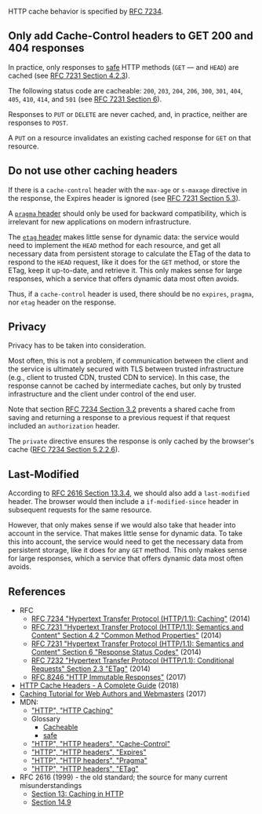 HTTP cache behavior is specified by [RFC 7234](https://tools.ietf.org/html/rfc7234).

## Only add Cache-Control headers to GET 200 and 404 responses

In practice, only responses to [safe](https://tools.ietf.org/html/rfc7231#section-4.2.1) HTTP methods (`GET` — and
`HEAD`) are cached (see [RFC 7231 Section 4.2.3](https://tools.ietf.org/html/rfc7231#section-4.2.3)).

The following status code are cacheable: `200`, `203`, `204`, `206`, `300`, `301`, `404`, `405`, `410`, `414`, and `501`
(see [RFC 7231 Section 6](https://tools.ietf.org/html/rfc7231#section-6)).

Responses to `PUT` or `DELETE` are never cached, and, in practice, neither are responses to `POST`.

A `PUT` on a resource invalidates an existing cached response for `GET` on that resource.

## Do not use other caching headers

If there is a `cache-control` header with the `max-age` or `s-maxage` directive in the response, the Expires header is
ignored (see [RFC 7231 Section 5.3](https://tools.ietf.org/html/rfc7234#section-5.3)).

A [`pragma` header](https://tools.ietf.org/html/rfc7234#section-5.4) should only be used for backward compatibility,
which is irrelevant for new applications on modern infrastructure.

The [`etag` header](https://tools.ietf.org/html/rfc7232#section-2.3) makes little sense for dynamic data: the service
would need to implement the `HEAD` method for each resource, and get all necessary data from persistent storage to
calculate the ETag of the data to respond to the `HEAD` request, like it does for the `GET` method, or store the ETag,
keep it up-to-date, and retrieve it. This only makes sense for large responses, which a service that offers dynamic data
most often avoids.

Thus, if a `cache-control` header is used, there should be no `expires`, `pragma`, nor `etag` header on the response.

## Privacy

Privacy has to be taken into consideration.

Most often, this is not a problem, if communication between the client and the service is ultimately secured with TLS
between trusted infrastructure (e.g., client to trusted CDN, trusted CDN to service). In this case, the response cannot
be cached by intermediate caches, but only by trusted infrastructure and the client under control of the end user.

Note that section [RFC 7234 Section 3.2](https://tools.ietf.org/html/rfc7234#section-3.2) prevents a shared cache from
saving and returning a response to a previous request if that request included an `authorization` header.

The `private` directive ensures the response is only cached by the browser's cache
([RFC 7234 Section 5.2.2.6](https://tools.ietf.org/html/rfc7234#section-5.2.2.6)).

## Last-Modified

According to [RFC 2616 Section 13.3.4](https://www.w3.org/Protocols/rfc2616/rfc2616-sec13.html#sec13.3.4), we should
also add a `last-modified` header. The browser would then include a `if-modified-since` header in subsequent requests
for the same resource.

However, that only makes sense if we would also take that header into account in the service. That makes little sense
for dynamic data. To take this into account, the service would need to get the necessary data from persistent storage,
like it does for any `GET` method. This only makes sense for large responses, which a service that offers dynamic data
most often avoids.

## References

- RFC
  - [RFC 7234 "Hypertext Transfer Protocol (HTTP/1.1): Caching"](https://tools.ietf.org/html/rfc7234) (2014)
  - [RFC 7231 "Hypertext Transfer Protocol (HTTP/1.1): Semantics and Content" Section 4.2 "Common Method Properties"](https://tools.ietf.org/html/rfc7231#section-4.2)
    (2014)
  - [RFC 7231 "Hypertext Transfer Protocol (HTTP/1.1): Semantics and Content" Section 6 "Response Status Codes"](https://tools.ietf.org/html/rfc7231#section-6)
    (2014)
  - [RFC 7232 "Hypertext Transfer Protocol (HTTP/1.1): Conditional Requests" Section 2.3 "ETag"](https://tools.ietf.org/html/rfc7232#section-2.3)
    (2014)
  - [RFC 8246 "HTTP Immutable Responses"](https://tools.ietf.org/html/rfc8246) (2017)
- [HTTP Cache Headers - A Complete Guide](https://www.keycdn.com/blog/http-cache-headers) (2018)
- [Caching Tutorial for Web Authors and Webmasters](https://www.mnot.net/cache_docs/) (2017)
- MDN:
  - ["HTTP", "HTTP Caching"](https://developer.mozilla.org/en-US/docs/Web/HTTP/Caching)
  - Glossary
    - [Cacheable](https://developer.mozilla.org/en-US/docs/Glossary/cacheable)
    - [safe](https://developer.mozilla.org/en-US/docs/Glossary/safe)
  - ["HTTP", "HTTP headers", "Cache-Control"](https://developer.mozilla.org/en-US/docs/Web/HTTP/Headers/Cache-Control)
  - ["HTTP", "HTTP headers", "Expires"](https://developer.mozilla.org/en-US/docs/Web/HTTP/Headers/Expires)
  - ["HTTP", "HTTP headers", "Pragma"](https://developer.mozilla.org/en-US/docs/Web/HTTP/Headers/Pragma)
  - ["HTTP", "HTTP headers", "ETag"](https://developer.mozilla.org/en-US/docs/Web/HTTP/Headers/ETag)
- RFC 2616 (1999) - the old standard; the source for many current misunderstandings
  - [Section 13: Caching in HTTP](https://www.w3.org/Protocols/rfc2616/rfc2616-sec13.html)
  - [Section 14.9](https://www.w3.org/Protocols/rfc2616/rfc2616-sec14.html#sec14.9)
